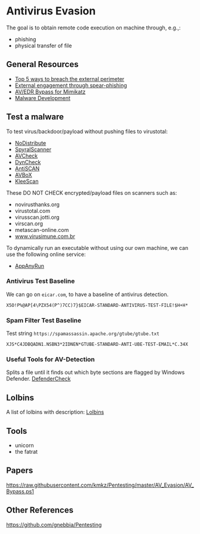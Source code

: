 # Antivirus Evasion

The goal is to obtain remote code execution on  machine through, e.g.,:
- phishing
- physical transfer of file


## General Resources

- [Top 5 ways to breach the external perimeter][1]
- [External engagement through spear-phishing][2]
- [AV/EDR Bypass for Mimikatz][3]
- [Malware Development][4]



## Test a malware

To test virus/backdoor/payload without pushing files to virustotal:
- [NoDistribute](http://nodistribute.com/)
- [SpyralScanner](https://www.spyralscanner.net)
- [AVCheck](https://avcheck.net/)
- [DynCheck](https://dyncheck.com/)
- [AntiSCAN](https://antiscan.me/)
- [AVBoX](https://avbox.info/)
- [KleeScan](https://kleenscan.com/)

These DO NOT CHECK encrypted/payload files on scanners such as: 
- novirusthanks.org
- virustotal.com
- virusscan.jotti.org
- virscan.org
- metascan-online.com
- www.virusimune.com.br

To dynamically run an executable without using our own machine, we can use the
following online service:
- [AppAnyRun](https://app.any.run/)


### Antivirus Test Baseline
We can go on `eicar.com`, to have a baseline of antivirus detection.
```com
X5O!P%@AP[4\PZX54(P^)7CC)7}$EICAR-STANDARD-ANTIVIRUS-TEST-FILE!$H+H*
```

### Spam Filter Test Baseline

Test string `https://spamassassin.apache.org/gtube/gtube.txt`
```mail
XJS*C4JDBQADN1.NSBN3*2IDNEN*GTUBE-STANDARD-ANTI-UBE-TEST-EMAIL*C.34X
```

### Useful Tools for AV-Detection

Splits a file until it finds out which byte sections are
flagged by Windows Defender.
[DefenderCheck](https://github.com/matterpreter/DefenderCheck)


## Lolbins

A list of lolbins with description:
[Lolbins](https://lolbas-project.github.io/)

## Tools

- unicorn
- the fatrat

## Papers
https://raw.githubusercontent.com/kmkz/Pentesting/master/AV_Evasion/AV_Bypass.ps1

## Other References

https://github.com/gnebbia/Pentesting


[1]: https://medium.com/@adam.toscher/top-five-ways-the-red-team-breached-the-external-perimeter-262f99dc9d17
[2]: https://blog.sublimesecurity.com/red-team-techniques-gaining-access-on-an-external-engagement-through-spear-phishing/
[3]:_https://s3cur3th1ssh1t.github.io/Building-a-custom-Mimikatz-binary/
[4]: https://0xdarkvortex.dev/index.php/category/malware-development/
